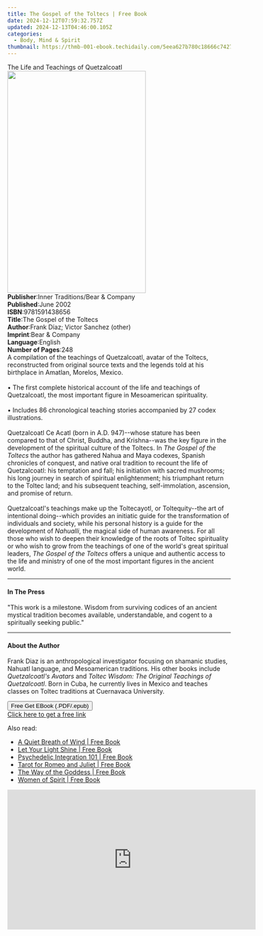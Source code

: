 ```yaml
---
title: The Gospel of the Toltecs | Free Book
date: 2024-12-12T07:59:32.757Z
updated: 2024-12-13T04:46:00.105Z
categories:
  - Body, Mind & Spirit
thumbnail: https://thmb-001-ebook.techidaily.com/5eea627b780c18666c7427508918dba5540b4ed97ec9051ede2c6c8ced875c5b.jpg
---
```

<main id="book-container">
  <div class="flex flex-col">
    <div class="book-brief flex-1 py-6 px-4 sm:p-6 md:py-10 md:px-8">
      <!-- brief-->
      <div class="book-brief-main">The Life and Teachings of Quetzalcoatl</div>
    </div>
    <div
      class="book-meta-info flex-1 grid gap-4 col-start-1 col-end-3 row-start-1 sm:mb-6 sm:grid-cols-4 lg:gap-6 lg:col-start-2 lg:row-end-6 lg:row-span-6 lg:mb-0"
    >
      <div
        class="book-meta-info-left place-content-center mt-4 p-4 text-sm leading-6 col-start-2 col-span-2 dark:text-slate-400"
      >
        <img
          class="w-full h-500 object-cover rounded-lg sm:h-255 sm:col-span-2 lg:col-span-full"
          src="https://img-001-ebook.techidaily.com/9df91688159c8911e5a4b0ccc0572a127a0ac7698f96efa0bdb3bbf8c7bef4b3.jpg"
          alt=""
          width="312"
          height="500"
        />
      </div>
      <div
        class="book-meta-info-right mt-2 col-start-1 row-start-2 col-span-3 self-center"
      >
        <!-- meta data  -->
        <div class="flex flex-col px-4 md:px-8">
          <div class="flex-1">
            <strong>Publisher</strong>:<span class="px-2"
              >Inner Traditions/Bear &amp; Company</span
            >
          </div>
          <div class="flex-1">
            <strong>Published</strong>:<span class="px-2">June 2002</span>
          </div>
          <div class="flex-1">
            <strong>ISBN</strong>:<span class="px-2">9781591438656</span>
          </div>
          <div class="flex-1">
            <strong>Title</strong>:<span class="px-2"
              >The Gospel of the Toltecs</span
            >
          </div>
          <div class="flex-1">
            <strong>Author</strong>:<span class="px-2"
              >Frank Díaz; Victor Sanchez (other)</span
            >
          </div>
          <div class="flex-1">
            <strong>Imprint</strong>:<span class="px-2"
              >Bear &amp; Company</span
            >
          </div>
          <div class="flex-1">
            <strong>Language</strong>:<span class="px-2">English</span>
          </div>
          <div class="flex-1">
            <strong>Number of Pages</strong>:<span class="px-2">248</span>
          </div>
        </div>
      </div>
    </div>
    <div class="book-description flex-1 py-6 px-4 sm:p-6 md:py-10 md:px-8">
      <div class="book-description-main">
        <div accordion-content="" id="description">
          A compilation of the teachings of Quetzalcoatl, avatar of the Toltecs,
          reconstructed from original source texts and the legends told at his
          birthplace in Amatlan, Morelos, Mexico. <br /><br />• The first
          complete historical account of the life and teachings of Quetzalcoatl,
          the most important figure in Mesoamerican spirituality. <br /><br />•
          Includes 86 chronological teaching stories accompanied by 27 codex
          illustrations. <br /><br />Quetzalcoatl Ce Acatl (born in A.D.
          947)--whose stature has been compared to that of Christ, Buddha, and
          Krishna--was the key figure in the development of the spiritual
          culture of the Toltecs. In <i>The Gospel of the Toltecs</i> the author
          has gathered Nahua and Maya codexes, Spanish chronicles of conquest,
          and native oral tradition to recount the life of Quetzalcoatl: his
          temptation and fall; his initiation with sacred mushrooms; his long
          journey in search of spiritual enlightenment; his triumphant return to
          the Toltec land; and his subsequent teaching, self-immolation,
          ascension, and promise of return. <br /><br />Quetzalcoatl's teachings
          make up the Toltecayotl, or Toltequity--the art of intentional
          doing--which provides an initiatic guide for the transformation of
          individuals and society, while his personal history is a guide for the
          development of <i>Nahualli</i>, the magical side of human awareness.
          For all those who wish to deepen their knowledge of the roots of
          Toltec spirituality or who wish to grow from the teachings of one of
          the world's great spiritual leaders,
          <i>The Gospel of the Toltecs</i> offers a unique and authentic access
          to the life and ministry of one of the most important figures in the
          ancient world.
        </div>
        <div class="accordion-fader"></div>
      </div>
    </div>
    <div class="book-excerpts flex-1 py-6 px-4 sm:p-6 md:py-10 md:px-8">
      <!-- excerpts-->
      <div class="book-excerpts-main">
        <hr />
        <h4 class="placeholder placeholder-heading">
          <span>In The Press</span>
        </h4>
        <p>
          "This work is a milestone. Wisdom from surviving codices of an ancient
          mystical tradition becomes available, understandable, and cogent to a
          spiritually seeking public."
        </p>
      </div>
    </div>
    <div class="book-about-author flex-1 py-6 px-4 sm:p-6 md:py-10 md:px-8">
      <!-- about author-->
      <div class="book-main-author-main">
        <hr />
        <h4 class="placeholder placeholder-heading">
          <span>About the Author</span>
        </h4>
        <p>
          Frank Diaz is an anthropological investigator focusing on shamanic
          studies, Nahuatl language, and Mesoamerican traditions. His other
          books include <i>Quetzalcoatl's Avatars</i> and
          <i>Toltec Wisdom: The Original Teachings of Quetzalcoatl</i>. Born in
          Cuba, he currently lives in Mexico and teaches classes on Toltec
          traditions at Cuernavaca University.
        </p>
      </div>
    </div>
    <div class="book-free-get flex-1 py-6 px-4 sm:p-6 md:py-10 md:px-8">
      <button
        id="btn-free-get"
        class="bg-blue-500 hover:bg-blue-700 text-white font-bold py-2 px-4 rounded"
      >
        Free Get EBook (.PDF/.epub)
      </button>
      <div id="countdown-display" class="px-2 text-lg mt-2"></div>
      <a
        id="free-link"
        class="hidden bg-blue-500 hover:bg-blue-700 text-white font-bold py-2 px-4 rounded"
        href="https://www.ebooks.com/en-us/book/95782298/the-gospel-of-the-toltecs/frank-d-az/"
        target="_blank"
        >Click here to get a free link</a
      >
    </div>
    <script>
      let countdownTime = 0;
      let countdownInterval = null;
      document
        .getElementById('btn-free-get')
        .addEventListener('click', startCountdown);
      function startCountdown() {
        countdownTime = new Date().getTime() + 60000 * 3;
        countdownInterval = setInterval(updateCountdown, 1000);
        document.getElementById('btn-free-get').disabled = true;
        document
          .getElementById('btn-free-get')
          .classList.add('bg-gray-500', 'cursor-not-allowed');
      }
      function updateCountdown() {
        let currentTime = new Date().getTime();
        let timeLeft = countdownTime - currentTime;
        let secondsLeft = Math.floor(timeLeft / 1000);
        document.getElementById('countdown-display').innerHTML =
          `Remaining time: ${secondsLeft} seconds.`;
        if (secondsLeft <= 0) {
          clearInterval(countdownInterval);
          document.getElementById('btn-free-get').classList.add('hidden');
          document.getElementById('free-link').classList.remove('hidden');
          document.getElementById('countdown-display').innerHTML = '';
        }
      }
    </script>
  </div>
</main>

<ins class="adsbygoogle"
      style="display:block"
      data-ad-client="ca-pub-7571918770474297"
      data-ad-slot="8358498916"
      data-ad-format="auto"
      data-full-width-responsive="true"></ins>
    

<span class="atpl-alsoreadstyle">Also read:</span>
<div><ul>
<li><a href="https://novels-ebooks.techidaily.com/210431531-9780473608262-a-quiet-breath-of-wind/"><u>A Quiet Breath of Wind | Free Book</u></a></li>
<li><a href="https://novels-ebooks.techidaily.com/210429237-9780593332290-let-your-light-shine/"><u>Let Your Light Shine | Free Book</u></a></li>
<li><a href="https://novels-ebooks.techidaily.com/210431509-9780578338521-psychedelic-integration-101/"><u>Psychedelic Integration 101 | Free Book</u></a></li>
<li><a href="https://novels-ebooks.techidaily.com/210431522-9788792633835-tarot-for-romeo-and-juliet/"><u>Tarot for Romeo and Juliet | Free Book</u></a></li>
<li><a href="https://novels-ebooks.techidaily.com/210429239-9780593420713-the-way-of-the-goddess/"><u>The Way of the Goddess | Free Book</u></a></li>
<li><a href="https://novels-ebooks.techidaily.com/210431537-9781946088581-women-of-spirit/"><u>Women of Spirit | Free Book</u></a></li>
</ul></div>

<!-- affiliate ads begin -->
<iframe width="560" height="315" src="https://www.youtube.com/embed/PNw3Lb26wFA?si=5NR1XRVSp41EQYMy" title="YouTube video player" frameborder="0" allow="accelerometer; autoplay; clipboard-write; encrypted-media; gyroscope; picture-in-picture; web-share" referrerpolicy="strict-origin-when-cross-origin" allowfullscreen></iframe>
<!-- affiliate ads end -->

